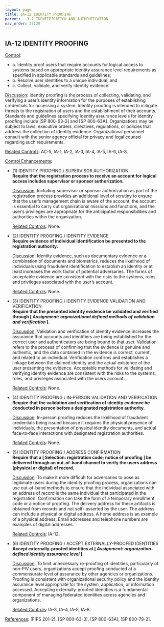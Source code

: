 ```yaml
---
layout: page
title: IA-12 IDENTITY PROOFING 
parent: . 3.7 IDENTIFICATION AND AUTHENTICATION 
nav_order: 37120 
---
```


## IA-12 IDENTITY PROOFING

<ins>Control</ins>:
* a. Identity proof users that require accounts for logical access to systems based on appropriate identity assurance level requirements as specified in applicable standards and guidelines;
* b. Resolve user identities to a unique individual; and
* c. Collect, validate, and verify identity evidence.

<ins>Discussion</ins>: Identity proofing is the process of collecting, validating, and verifying a user’s identity information for the purposes of establishing credentials for accessing a system. Identity proofing is intended to mitigate threats to the registration of users and the establishment of their accounts. Standards and guidelines specifying identity assurance levels for identity proofing include [SP 800-63-3] and [SP 800-63A]. Organizations may be subject to laws, executive orders, directives, regulations, or policies that address the collection of identity evidence. Organizational personnel consult with the senior agency official for privacy and legal counsel regarding such requirements.

<ins>Related Controls</ins>: AC-5, IA-1, IA-2, IA-3, IA-4, IA-5, IA-6, IA-8.

<ins>Control Enhancements</ins>:

* (1) IDENTITY PROOFING / SUPERVISOR AUTHORIZATION<br>
**Require that the registration process to receive an account for logical access includes supervisor or sponsor authorization.**

    <ins>Discussion</ins>: Including supervisor or sponsor authorization as part of the registration process provides an additional level of scrutiny to ensure that the user’s management chain is aware of the account, the account is essential to carry out organizational missions and functions, and the user’s privileges are appropriate for the anticipated responsibilities and authorities within the organization.

    <ins>Related Controls</ins>: None.

* (2) IDENTITY PROOFING / IDENTITY EVIDENCE<br>
**Require evidence of individual identification be presented to the registration authority.**

    <ins>Discussion</ins>: Identity evidence, such as documentary evidence or a combination of documents and biometrics, reduces the likelihood of individuals using fraudulent identification to establish an identity or at least increases the work factor of potential adversaries. The forms of acceptable evidence are consistent with the risks to the systems, roles, and privileges associated with the user’s account.

    <ins>Related Controls</ins>: None.

* (3) IDENTITY PROOFING / IDENTITY EVIDENCE VALIDATION AND VERIFICATION<br>
**Require that the presented identity evidence be validated and verified through [ _Assignment: organizational defined methods of validation and verification_ ].**

    <ins>Discussion</ins>: Validation and verification of identity evidence increases the assurance that accounts and identifiers are being established for the correct user and authenticators are being bound to that user. Validation refers to the process of confirming that the evidence is genuine and authentic, and the data contained in the evidence is correct, current, and related to an individual. Verification confirms and establishes a linkage between the claimed identity and the actual existence of the user presenting the evidence. Acceptable methods for validating and verifying identity evidence are consistent with the risks to the systems, roles, and privileges associated with the users account.

    <ins>Related Controls</ins>: None.

* (4) IDENTITY PROOFING / IN-PERSON VALIDATION AND VERIFICATION<br>
**Require that the validation and verification of identity evidence be conducted in person before a designated registration authority.**

    <ins>Discussion</ins>: In-person proofing reduces the likelihood of fraudulent credentials being issued because it requires the physical presence of individuals, the presentation of physical identity documents, and actual face-to-face interactions with designated registration authorities.

    <ins>Related Controls</ins>: None.

* (5) IDENTITY PROOFING / ADDRESS CONFIRMATION<br>
**Require that a [ Selection: registration code; notice of proofing ] be delivered through an out-of-band channel to verify the users address (physical or digital) of record.**

    <ins>Discussion</ins>: To make it more difficult for adversaries to pose as legitimate users during the identity proofing process, organizations can use out-of-band methods to ensure that the individual associated with an address of record is the same individual that participated in the registration. Confirmation can take the form of a temporary enrollment code or a notice of proofing. The delivery address for these artifacts is obtained from records and not self- asserted by the user. The address can include a physical or digital address. A home address is an example of a physical address. Email addresses and telephone numbers are examples of digital addresses.

    <ins>Related Controls</ins>: IA-12.

* (6) IDENTITY PROOFING / ACCEPT EXTERNALLY-PROOFED IDENTITIES<br>
**Accept externally-proofed identities at [ _Assignment: organization-defined identity assurance level_ ].**

    <ins>Discussion</ins>: To limit unnecessary re-proofing of identities, particularly of non-PIV users, organizations accept proofing conducted at a commensurate level of assurance by other agencies or organizations. Proofing is consistent with organizational security policy and the identity assurance level appropriate for the system, application, or information accessed. Accepting externally-proofed identities is a fundamental component of managing federated identities across agencies and organizations.

    <ins>Related Controls</ins>: IA-3, IA-4, IA-5, IA-8.

<ins>References</ins>: [FIPS 201-2], [SP 800-63-3], [SP 800-63A], [SP 800-79-2].
